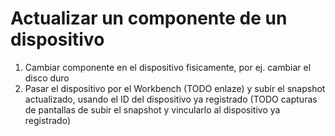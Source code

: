 # Actualizar un componente de un dispositivo

1. Cambiar componente en el dispositivo fisicamente, por ej. cambiar el disco duro
2. Pasar el dispositivo por el Workbench \(TODO enlaze\) y subir el snapshot actualizado, usando el ID del dispositivo ya registrado \(TODO capturas de pantallas de subir el snapshot y vincularlo al dispositivo ya registrado\)

